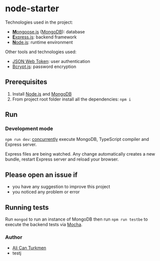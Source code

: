 # node-starter


Technologies used in the project:
* [**M**ongoose.js](http://www.mongoosejs.com) ([MongoDB](https://www.mongodb.com)): database
* [**E**xpress.js](http://expressjs.com): backend framework
* [**N**ode.js](https://nodejs.org): runtime environment

Other tools and technologies used:
* [JSON Web Token](https://jwt.io): user authentication
* [Bcrypt.js](https://github.com/dcodeIO/bcrypt.js): password encryption

## Prerequisites
1. Install [Node.js](https://nodejs.org) and [MongoDB](https://www.mongodb.com)
3. From project root folder install all the dependencies: `npm i`

## Run
### Development mode
`npm run dev`: [concurrently](https://github.com/kimmobrunfeldt/concurrently) execute MongoDB, TypeScript compiler and Express server.

Express files are being watched. Any change automatically creates a new bundle, restart Express server and reload your browser.

## Please open an issue if
* you have any suggestion to improve this project
* you noticed any problem or error

## Running tests
Run `mongod` to run an instance of MongoDB then run `npm run testbe` to execute the backend tests via [Mocha](https://mochajs.org/).

### Author
* [Ali Can Turkmen](https://github.com/alicanturkmen)
* testj